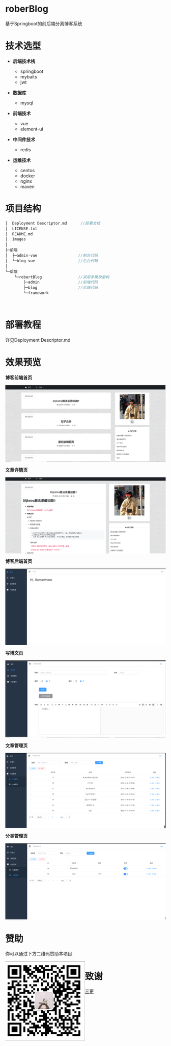 # roberBlog

基于Springboot的前后端分离博客系统

# 技术选型

- **后端技术栈**
  - springboot
  - mybaits
  - jwt

- **数据库**
  - mysql
- **前端技术**
  - vue
  - element-ui
- **中间件技术**
  - redis
- **运维技术**
  - centos
  - docker
  - nginx
  - maven

#  项目结构

```c++
│  Deployment Descriptor.md      //部署文档
│  LICENSE.txt   
│  README.md 
│  images
│   
├─前端
│  ├─admin-vue                  //前台代码         
│  └─blog-vue                   //后台代码
│                  
└─后端
    └─robertBlog                //采用多模块架构  
        ├─admin                 //前端代码
        ├─blog                  //后端代码
        └─framework
```

​        

# 部署教程

详见Deployment Descriptor.md

# 效果预览

**博客前端首页**

<img src="images/front-end-index.png" alt="图片名称" align=center />

**文章详情页**

<img src="images/front-end-articleDetail.png" alt="图片名称" align=center />

**博客后端首页**

<img src="images/back-end-index.png" alt="图片名称" align=center />

**写博文页**

<img src="images/back-end-write.png" alt="图片名称" align=center />

**文章管理页**

<img src="images/back-end-articleManage.png" alt="图片名称" align=center />

**分类管理页**

<img src="images/back-end-LabelManage.png" alt="图片名称" align=center />

# 赞助


你可以通过下方二维码赞助本项目

<img src="images/QRcode.png" alt="图片名称" width = "250" height = "250" align=left />


# 致谢

[三更](https://www.bilibili.com/video/BV1hq4y1F7zk/?spm_id_from=333.999.0.0&vd_source=136e8a92674100e8373c8cb6bb1e5092)





